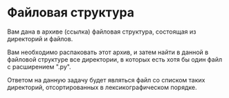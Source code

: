 <h1>Файловая структура</h1>
<p>Вам дана в архиве (ссылка) файловая структура, состоящая из директорий и файлов.</p>
<p>Вам необходимо распаковать этот архив, и затем найти в данной в файловой структуре все директории, в которых есть хотя бы один файл с расширением ".py". </p>
<p>Ответом на данную задачу будет являться файл со списком таких директорий, отсортированных в лексикографическом порядке.</p>